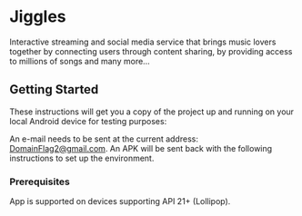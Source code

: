 # Jiggles

Interactive streaming and social media service that brings music lovers together by connecting users through content sharing, by providing access to millions of songs and many more…

## Getting Started

These instructions will get you a copy of the project up and running on your local Android device for testing purposes:

An e-mail needs to be sent at the current address: DomainFlag2@gmail.com. An APK will be sent back with the following instructions to set up the environment.

### Prerequisites

App is supported on devices supporting API 21+ (Lollipop).
